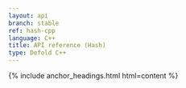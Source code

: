 ```yaml
---
layout: api
branch: stable
ref: hash-cpp
language: C++
title: API reference (Hash)
type: Defold C++
---
```

{% include anchor_headings.html html=content %}